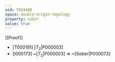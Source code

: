 ```yaml
---
uid: T024480
space: double-origin-topology
property: sober
value: true
---
```

[[Proof]]

* [T000191] [$T_2$|P000003]
* [I000173] ~[$T_2$|P000003] => ~[Sober|P000073]

